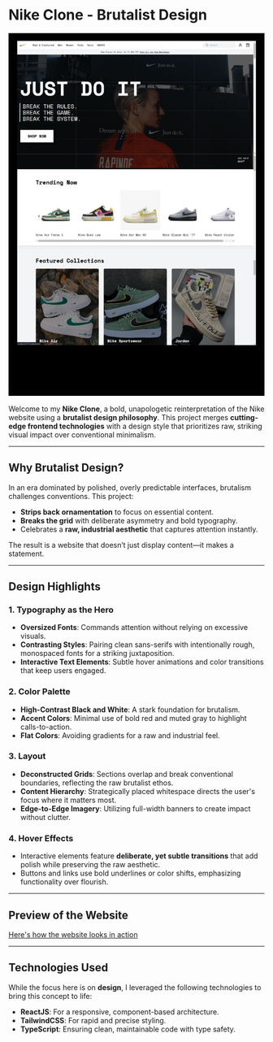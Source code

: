 # Nike Clone - Brutalist Design

![Preview of Nike Clone](Preview.jpg)

Welcome to my **Nike Clone**, a bold, unapologetic reinterpretation of the Nike website using a **brutalist design philosophy**. This project merges **cutting-edge frontend technologies** with a design style that prioritizes raw, striking visual impact over conventional minimalism. 

---

## Why Brutalist Design?

In an era dominated by polished, overly predictable interfaces, brutalism challenges conventions. This project:
- **Strips back ornamentation** to focus on essential content.
- **Breaks the grid** with deliberate asymmetry and bold typography.
- Celebrates a **raw, industrial aesthetic** that captures attention instantly.

The result is a website that doesn’t just display content—it makes a statement.

---

## Design Highlights

### 1. **Typography as the Hero**
- **Oversized Fonts**: Commands attention without relying on excessive visuals.
- **Contrasting Styles**: Pairing clean sans-serifs with intentionally rough, monospaced fonts for a striking juxtaposition.
- **Interactive Text Elements**: Subtle hover animations and color transitions that keep users engaged.

### 2. **Color Palette**
- **High-Contrast Black and White**: A stark foundation for brutalism.
- **Accent Colors**: Minimal use of bold red and muted gray to highlight calls-to-action.
- **Flat Colors**: Avoiding gradients for a raw and industrial feel.

### 3. **Layout**
- **Deconstructed Grids**: Sections overlap and break conventional boundaries, reflecting the raw brutalist ethos.
- **Content Hierarchy**: Strategically placed whitespace directs the user's focus where it matters most.
- **Edge-to-Edge Imagery**: Utilizing full-width banners to create impact without clutter.

### 4. **Hover Effects**
- Interactive elements feature **deliberate, yet subtle transitions** that add polish while preserving the raw aesthetic. 
- Buttons and links use bold underlines or color shifts, emphasizing functionality over flourish.

---

## Preview of the Website

[Here's how the website looks in action](https://nike-brutalist-clone.netlify.app/)

---

## Technologies Used

While the focus here is on **design**, I leveraged the following technologies to bring this concept to life:
- **ReactJS**: For a responsive, component-based architecture.
- **TailwindCSS**: For rapid and precise styling.
- **TypeScript**: Ensuring clean, maintainable code with type safety.
